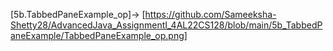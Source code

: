 [5b.TabbedPaneExample_op]-> [https://github.com/Sameeksha-Shetty28/AdvancedJava_AssignmentI_4AL22CS128/blob/main/5b_TabbedPaneExample/TabbedPaneExample_op.png]
